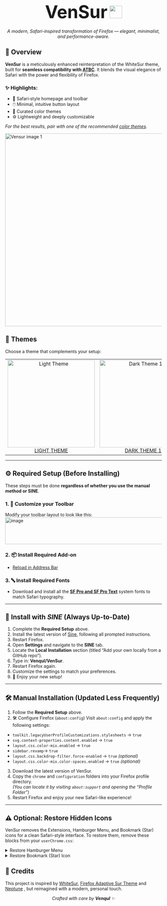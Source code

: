 <h1 align="center">
  <strong style="font-size: 2em;">VenSur</strong>
  <img src="https://github.com/user-attachments/assets/40595330-c5e2-4ff5-a777-38c1aafaacbb" width="40" height="40">
</h1>
<p align="center"><em>A modern, Safari-inspired transformation of Firefox — elegant, minimalist, and performance-aware.</em></p>

## 🌟 Overview
**VenSur** is a meticulously enhanced reinterpretation of the WhiteSur theme, built for **seamless compatibility with [ATBC](https://github.com/easonwong-de/Adaptive-Tab-Bar-Colour)**. It blends the visual elegance of Safari with the power and flexibility of Firefox.

### ✨ Highlights:
- 🧭 Safari‑style homepage and toolbar  
- 🖱️ Minimal, intuitive button layout  
- 🎨 Curated color themes  
- ⚙️ Lightweight and deeply customizable  

*For the best results, pair with one of the recommended [color themes](#-themes).*

<img width="1949" height="618" alt="Vensur image 1" src="https://github.com/user-attachments/assets/dd6b4e81-c6ed-4113-b257-6eefd5a3f812" />


## 🎨 Themes
Choose a theme that complements your setup:

<table>
  <tr>
    <td align="center">
      <img src="https://github.com/user-attachments/assets/4ffd5506-02dd-4124-88ae-dd4ba36ea741" width="280" alt="Light Theme"/><br/>
      <a href="https://addons.mozilla.org/en-US/firefox/addon/safari-15-light-theme/">LIGHT THEME</a>
    </td>
    <td align="center">
      <img src="https://github.com/user-attachments/assets/25012711-8168-46c5-8375-a34e80606c6b" width="280" alt="Dark Theme 1"/><br/>
      <a href="https://addons.mozilla.org/en-US/firefox/addon/safari-15-dark-theme/">DARK THEME 1</a>
    </td>
    <td align="center">
      <img src="https://github.com/user-attachments/assets/9b4c862e-cf61-4133-ad16-7f4fdce651fa" width="280" alt="Dark Theme 2"/><br/>
      <a href="https://addons.mozilla.org/en-US/firefox/addon/dark-theme-for-whitesur/">DARK THEME 2</a>
    </td>
  </tr>
</table>

---

## ⚙️ Required Setup (Before Installing)

These steps must be done **regardless of whether you use the manual method or SINE**. 

### 1. 🧩 Customize your Toolbar
Modify your toolbar layout to look like this:  
<img width="1100" height="86" alt="image" src="https://github.com/user-attachments/assets/65ad8e2c-eb28-4dca-b4e1-4f59661164c2" />


### 2. 📦 Install Required Add-on
- [Reload in Address Bar](https://addons.mozilla.org/en-US/firefox/addon/reload-in-address-bar/)
### 3. 🔤 Install Required Fonts
- Download and install all the  **[SF Pro and SF Pro Text](https://drive.google.com/drive/folders/1q41TS2GVQtIJu9RoXP1K0q5v2Wh8HWD_?usp=sharing)** system fonts to match Safari typography.

---

## 🚀 Install with *SINE* (Always Up-to-Date)

1. Complete the **Required Setup** above.  
2. Install the latest version of [Sine](https://github.com/CosmoCreeper/Sine/releases), following all prompted instructions.  
3. Restart Firefox.  
4. Open **Settings** and navigate to the **SINE** tab.  
5. Locate the **Local Installation** section (titled “Add your own locally from a GitHub repo”).  
6. Type in: **Venqul/VenSur**.  
7. Restart Firefox again.
8. Customize the settings to match your preferences.
9. 🎉 Enjoy your new setup!

---

## 🛠️ Manual Installation (Updated Less Frequently)

1. Follow the **Required Setup** above.
2. 🛠️ Configure Firefox (`about:config`)
Visit `about:config` and apply the following settings:

- `toolkit.legacyUserProfileCustomizations.stylesheets` → `true`  
- `svg.context-properties.content.enabled` → `true`  
- `layout.css.color-mix.enabled` → `true`
- `sidebar.revamp`→ `true`
- `layout.css.backdrop-filter.force-enabled` → `true` *(optional)*  
- `layout.css.color-mix.color-spaces.enabled` → `true` *(optional)* 
3. Download the latest version of VenSur.
4. Copy the `chrome` and `configuration` folders into your Firefox profile directory.  
   *(You can locate it by visiting `about:support` and opening the “Profile Folder”)*  
5. Restart Firefox and enjoy your new Safari-like experience!

---

## ⚠️ Optional: Restore Hidden Icons
VenSur removes the Extensions, Hamburger Menu, and Bookmark (Star) icons for a clean Safari-style interface. To restore them, remove these blocks from your `userChrome.css`:

<details>
  <summary>Restore Hamburger Menu</summary>

<pre><code>#PanelUI-menu-button { display: none !important; }</code></pre>

</details>

<details>
  <summary>Restore Bookmark (Star) Icon</summary>

<pre><code>#star-button-box { display: none !important; }</code></pre>

</details>


## 🙌 Credits

This project is inspired by [WhiteSur](https://github.com/AdamXweb/WhiteSurFirefoxThemeMacOS), [Firefox Adaptive Sur Theme](https://github.com/easonwong-de/Firefox-Adaptive-Sur-Theme) and [Neptune](https://github.com/yiiyahui/Neptune-Firefox) , but reimagined with a modern, personal touch.

<p align="center"><em>Crafted with care by <strong>Venqul</strong> ✨</em></p>

